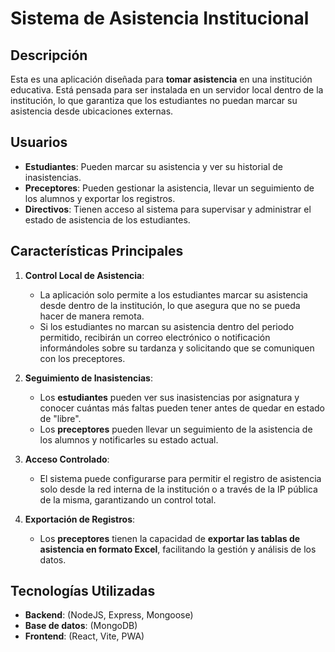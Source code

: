 # Sistema de Asistencia Institucional

## Descripción
Esta es una aplicación diseñada para **tomar asistencia** en una institución educativa. Está pensada para ser instalada en un servidor local dentro de la institución, lo que garantiza que los estudiantes no puedan marcar su asistencia desde ubicaciones externas.

## Usuarios
- **Estudiantes**: Pueden marcar su asistencia y ver su historial de inasistencias.
- **Preceptores**: Pueden gestionar la asistencia, llevar un seguimiento de los alumnos y exportar los registros.
- **Directivos**: Tienen acceso al sistema para supervisar y administrar el estado de asistencia de los estudiantes.

## Características Principales
1. **Control Local de Asistencia**: 
   - La aplicación solo permite a los estudiantes marcar su asistencia desde dentro de la institución, lo que asegura que no se pueda hacer de manera remota.
   - Si los estudiantes no marcan su asistencia dentro del periodo permitido, recibirán un correo electrónico o notificación informándoles sobre su tardanza y solicitando que se comuniquen con los preceptores.

2. **Seguimiento de Inasistencias**:
   - Los **estudiantes** pueden ver sus inasistencias por asignatura y conocer cuántas más faltas pueden tener antes de quedar en estado de "libre".
   - Los **preceptores** pueden llevar un seguimiento de la asistencia de los alumnos y notificarles su estado actual.

3. **Acceso Controlado**:
   - El sistema puede configurarse para permitir el registro de asistencia solo desde la red interna de la institución o a través de la IP pública de la misma, garantizando un control total.

4. **Exportación de Registros**:
   - Los **preceptores** tienen la capacidad de **exportar las tablas de asistencia en formato Excel**, facilitando la gestión y análisis de los datos.

## Tecnologías Utilizadas
- **Backend**: (NodeJS, Express, Mongoose)
- **Base de datos**: (MongoDB)
- **Frontend**: (React, Vite, PWA)

